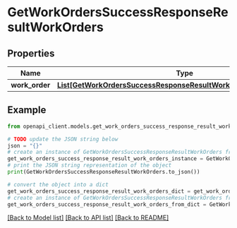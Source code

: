 # GetWorkOrdersSuccessResponseResultWorkOrders


## Properties

Name | Type | Description | Notes
------------ | ------------- | ------------- | -------------
**work_order** | [**List[GetWorkOrdersSuccessResponseResultWorkOrdersWorkOrderInner]**](GetWorkOrdersSuccessResponseResultWorkOrdersWorkOrderInner.md) |  | 

## Example

```python
from openapi_client.models.get_work_orders_success_response_result_work_orders import GetWorkOrdersSuccessResponseResultWorkOrders

# TODO update the JSON string below
json = "{}"
# create an instance of GetWorkOrdersSuccessResponseResultWorkOrders from a JSON string
get_work_orders_success_response_result_work_orders_instance = GetWorkOrdersSuccessResponseResultWorkOrders.from_json(json)
# print the JSON string representation of the object
print(GetWorkOrdersSuccessResponseResultWorkOrders.to_json())

# convert the object into a dict
get_work_orders_success_response_result_work_orders_dict = get_work_orders_success_response_result_work_orders_instance.to_dict()
# create an instance of GetWorkOrdersSuccessResponseResultWorkOrders from a dict
get_work_orders_success_response_result_work_orders_from_dict = GetWorkOrdersSuccessResponseResultWorkOrders.from_dict(get_work_orders_success_response_result_work_orders_dict)
```
[[Back to Model list]](../README.md#documentation-for-models) [[Back to API list]](../README.md#documentation-for-api-endpoints) [[Back to README]](../README.md)


